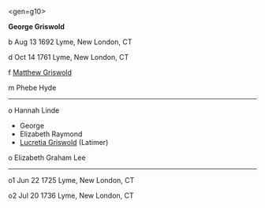 <gen=g10>

<b>George Griswold</b>

b Aug 13 1692 Lyme, New London, CT

d Oct 14 1761 Lyme, New London, CT

f [Matthew Griswold](../g11/matthew_griswold_1652.md)

m Phebe Hyde

<hr>

o Hannah Linde

- George
- Elizabeth Raymond
- [Lucretia Griswold](../g9/lucretia_griswold.md) (Latimer)

o Elizabeth Graham Lee

<hr>

o1 Jun 22 1725 Lyme, New London, CT

o2 Jul 20 1736 Lyme, New London, CT

